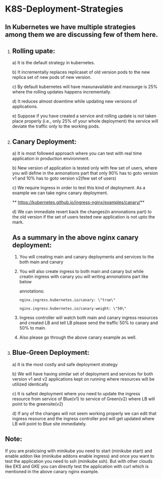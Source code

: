 # K8S-Deployment-Strategies

In Kubernetes we have multiple strategies among them we are discussing few of them here.
---------------------------------------------------
1) Rolling upate:
   -----
   a) It is the default strategy in kubernetes.
   
   b) It incrementally replaces replicaset of old version pods to the new replica set of new pods of new version.
   
   c) By default kubernetes will have maxunavailable and maxsurge is 25% where the rolling updates happens incrementally.
   
   d) It reduces almost downtime while updating new versions of applications.

   e) Suppose if you have created a service and rolling update is not taken place properly (i.e., only 25% of your whole deployment) the service
   will deviate the traffic only to the working pods.

2) Canary Deployment:
   -----
   a) It is most followed approach where you can test with real time application in production environment.

   b) New version of application is tested only with few set of users, where you will define in the annonations part that only 90% has to goto version v1
   and 10% has to goto version v2(few set of users)

   c) We require Ingress in order to test this kind of deployment. As a example we can take nginx canary deployment.

     ** https://kubernetes.github.io/ingress-nginx/examples/canary/**

   d) We can immediate revert back the changes(in annonations part) to the old version if the set of users tested new application is not upto the mark.

   As a summary in the above nginx canary deployment:
   ------
   1) You will creating main and canary deployments and services to the both main and canary

   2) You will also create ingress to both main and canary but while creatin ingress with canary you will writing annonations part like below
      
      annotations:

          nginx.ingress.kubernetes.io/canary: \"true\"
      
          nginx.ingress.kubernetes.io/canary-weight: \"50\"
      
   4) Ingress controller will watch both main and canary ingress resources and created LB and tell LB please send the traffic 50% to canary and 50% to main.

   5) Also please go through the above canary example as well.

3) Blue-Green Deployment:
   -----
      a) It is the most costly and safe deployment strategy

      b) We will have having similar set of deployment and services for both version v1 and v2 applications kept on running where resources will be utilized
      identically

      c) It is safest deployment where you need to update the ingress resource from service of Blue(v1) to service of Green(v2) where LB will point to the         greensite(v2)

      d) If any of the changes will not seem working properly we can edit that ingress resource and the ingress controller pod will get updated where LB           will point to Blue site immediately.

Note:
-----
If you are praticising with minikube you need to start (minikube start) and enable addon like  (minikube addons enable ingress) and once you want to 
test the application you need to ssh (minikube ssh). But with other clouds like EKS and GKE you can directly test the application with curl which is mentioned in the above canary nginx example.

      
          
   

   
